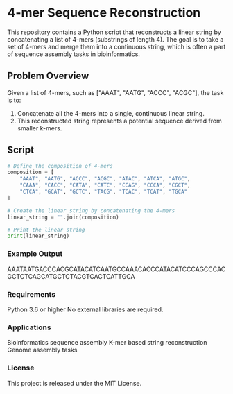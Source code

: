 # 4-mer Sequence Reconstruction

This repository contains a Python script that reconstructs a linear string by concatenating a list of 4-mers (substrings of length 4). The goal is to take a set of 4-mers and merge them into a continuous string, which is often a part of sequence assembly tasks in bioinformatics.

## Problem Overview

Given a list of 4-mers, such as ["AAAT", "AATG", "ACCC", "ACGC"], the task is to:
1. Concatenate all the 4-mers into a single, continuous linear string.
2. This reconstructed string represents a potential sequence derived from smaller k-mers.

## Script

```python
# Define the composition of 4-mers
composition = [
    "AAAT", "AATG", "ACCC", "ACGC", "ATAC", "ATCA", "ATGC",
    "CAAA", "CACC", "CATA", "CATC", "CCAG", "CCCA", "CGCT",
    "CTCA", "GCAT", "GCTC", "TACG", "TCAC", "TCAT", "TGCA"
]

# Create the linear string by concatenating the 4-mers
linear_string = "".join(composition)

# Print the linear string
print(linear_string)
```
### Example Output

AAATAATGACCCACGCATACATCAATGCCAAACACCCATACATCCCAGCCCACGCTCTCAGCATGCTCTACGTCACTCATTGCA

### Requirements
Python 3.6 or higher
No external libraries are required.

### Applications
Bioinformatics sequence assembly
K-mer based string reconstruction
Genome assembly tasks

### License
This project is released under the MIT License.


